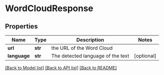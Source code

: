 # WordCloudResponse

## Properties
Name | Type | Description | Notes
------------ | ------------- | ------------- | -------------
**url** | **str** | the URL of the Word Cloud | 
**language** | **str** | The detected language of the text | [optional] 



[[Back to Model list]](../README.md#documentation-for-models) [[Back to API list]](../README.md#documentation-for-api-endpoints) [[Back to README]](../README.md)


